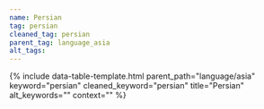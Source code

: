 ```yaml
---
name: Persian
tag: persian
cleaned_tag: persian
parent_tag: language_asia
alt_tags: 
---
```


{% include data-table-template.html 
  parent_path="language/asia" 
  keyword="persian" 
  cleaned_keyword="persian" 
  title="Persian"
  alt_keywords=""
  context=""
%}

